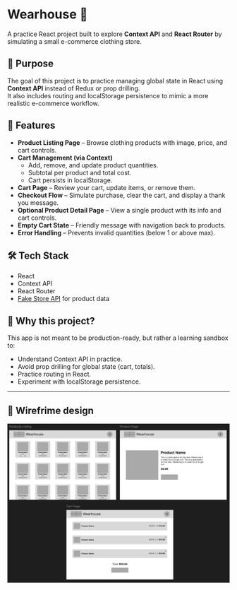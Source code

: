 # Wearhouse 🛒

A practice React project built to explore **Context API** and **React Router** by simulating a small e-commerce clothing store.

## 📖 Purpose

The goal of this project is to practice managing global state in React using **Context API** instead of Redux or prop drilling.  
It also includes routing and localStorage persistence to mimic a more realistic e-commerce workflow.

## 🎯 Features

- **Product Listing Page** – Browse clothing products with image, price, and cart controls.
- **Cart Management (via Context)**
  - Add, remove, and update product quantities.
  - Subtotal per product and total cost.
  - Cart persists in localStorage.
- **Cart Page** – Review your cart, update items, or remove them.
- **Checkout Flow** – Simulate purchase, clear the cart, and display a thank you message.
- **Optional Product Detail Page** – View a single product with its info and cart controls.
- **Empty Cart State** – Friendly message with navigation back to products.
- **Error Handling** – Prevents invalid quantities (below 1 or above max).

## 🛠️ Tech Stack

- React
- Context API
- React Router
- [Fake Store API](https://fakestoreapi.com/) for product data

## 🚀 Why this project?

This app is not meant to be production-ready, but rather a learning sandbox to:

- Understand Context API in practice.
- Avoid prop drilling for global state (cart, totals).
- Practice routing in React.
- Experiment with localStorage persistence.

---

## 📐 Wirefrime design

![image](wireframe.png)

